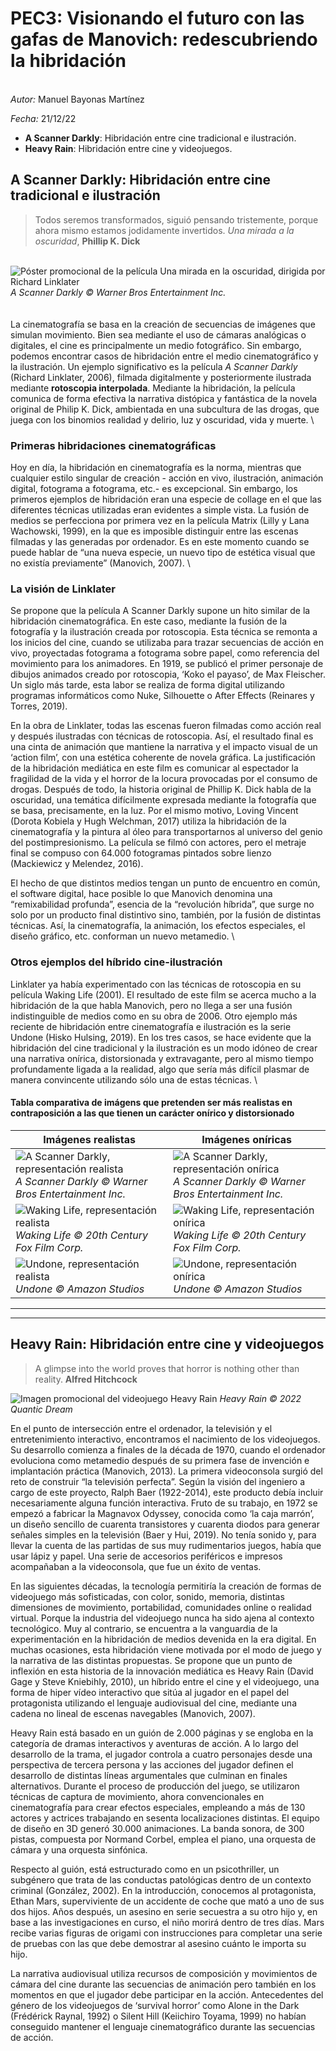 # PEC3: Visionando el futuro con las gafas de Manovich: redescubriendo la hibridación
\
*Autor:* Manuel Bayonas Martínez

*Fecha:* 21/12/22

 - **A Scanner Darkly**: Hibridación entre cine tradicional e ilustración.
 - **Heavy Rain**: Hibridación entre cine y videojuegos.


## A Scanner Darkly: Hibridación entre cine tradicional e ilustración

> Todos seremos transformados, siguió pensando tristemente, porque ahora
> mismo estamos jodidamente invertidos.
> *Una mirada a la oscuridad*, **Phillip K. Dick**

\
![Póster promocional de la película Una mirada en la oscuridad, dirigida por Richard Linklater](images/A_Scanner_Darkly_promo.jpg)
*A Scanner Darkly © Warner Bros Entertainment Inc.*  
\
\
La cinematografía se basa en la creación de secuencias de imágenes que simulan movimiento. Bien sea mediante el uso de cámaras analógicas o digitales, el cine es principalmente un medio fotográfico. Sin embargo, podemos encontrar casos de hibridación entre el medio cinematográfico y la ilustración. Un ejemplo significativo es la película *A Scanner Darkly* (Richard Linklater, 2006), filmada digitalmente y posteriormente ilustrada mediante **rotoscopia interpolada**. Mediante la hibridación, la película comunica de forma efectiva la narrativa distópica y fantástica de la novela original de Philip K. Dick, ambientada en una subcultura de las drogas, que juega con los binomios realidad y delirio, luz y oscuridad, vida y muerte.
\
### Primeras hibridaciones cinematográficas

Hoy en día, la hibridación en cinematografía es la norma, mientras que cualquier estilo singular de creación - acción en vivo, ilustración, animación digital, fotograma a fotograma, etc.- es excepcional. Sin embargo, los primeros ejemplos de hibridación eran una especie de collage en el que las diferentes técnicas utilizadas eran evidentes a simple vista. La fusión de medios se perfecciona por primera vez en la película Matrix (Lilly y Lana Wachowski, 1999), en la que es imposible distinguir entre las escenas filmadas y las generadas por ordenador. Es en este momento cuando se puede hablar de “una nueva especie, un nuevo tipo de estética visual que no existía previamente” (Manovich, 2007).
\
### La visión de Linklater

Se propone que la película A Scanner Darkly supone un hito similar de la hibridación cinematográfica. En este caso, mediante la fusión de la fotografía y la ilustración creada por rotoscopia. Esta técnica se remonta a los inicios del cine, cuando se utilizaba para trazar secuencias de acción en vivo, proyectadas fotograma a fotograma sobre papel, como referencia del movimiento para los animadores. En 1919, se publicó el primer personaje de dibujos animados creado por rotoscopia, ‘Koko el payaso’, de Max Fleischer. Un siglo más tarde, esta labor se realiza de forma digital utilizando programas informáticos como Nuke, Silhouette o After Effects (Reinares y Torres, 2019).

En la obra de Linklater, todas las escenas fueron filmadas como acción real y después ilustradas con técnicas de rotoscopia. Así, el resultado final es una cinta de animación que mantiene la narrativa y el impacto visual de un ‘action film’, con una estética coherente de novela gráfica. La justificación de la hibridación mediática en este film es comunicar al espectador la fragilidad de la vida y el horror de la locura provocadas por el consumo de drogas. Después de todo, la historia original de Phillip K. Dick habla de la oscuridad, una temática difícilmente expresada mediante la fotografía que se basa, precisamente, en la luz. Por el mismo motivo, Loving Vincent (Dorota Kobiela y Hugh Welchman, 2017) utiliza la hibridación de la cinematografía y la pintura al óleo para transportarnos al universo del genio del postimpresionismo. La película se filmó con actores, pero el metraje final se compuso con 64.000 fotogramas pintados sobre lienzo (Mackiewicz y Melendez, 2016).

El hecho de que distintos medios tengan un punto de encuentro en común, el software digital, hace posible lo que Manovich denomina una “remixabilidad profunda”, esencia de la “revolución híbrida”, que surge no solo por un producto final distintivo sino, también, por la fusión de distintas técnicas. Así, la cinematografía, la animación, los efectos especiales, el diseño gráfico, etc. conforman un nuevo metamedio.
\
### Otros ejemplos del híbrido cine-ilustración

Linklater ya había experimentado con las técnicas de rotoscopia en su película Waking Life (2001). El resultado de este film se acerca mucho a la hibridación de la que habla Manovich, pero no llega a ser una fusión indistinguible de medios como en su obra de 2006. Otro ejemplo más reciente de hibridación entre cinematografía e ilustración es la serie Undone (Hisko Hulsing, 2019). En los tres casos, se hace evidente que la hibridación del cine tradicional y la ilustración es un modo idóneo de crear una narrativa onírica, distorsionada y extravagante, pero al mismo tiempo profundamente ligada a la realidad, algo que sería más difícil plasmar de manera convincente utilizando sólo una de estas técnicas.
\
#### Tabla comparativa de imágens que pretenden ser más realistas en contraposición a las que tienen un carácter onírico y distorsionado
|Imágenes realistas|Imágenes oníricas|
|---|---|
|![A Scanner Darkly, representación realista](images/A_Scanner_Darkly_realista.jpg) *A Scanner Darkly © Warner Bros Entertainment Inc.*|![A Scanner Darkly, representación onírica](images/A_Scanner_Darkly_onírica.jpg) *A Scanner Darkly © Warner Bros Entertainment Inc.*|
|![Waking Life, representación realista](images/Waking_Life_realista.jpeg)*Waking Life © 20th Century Fox Film Corp.*|![Waking Life, representación onírica](images/Waking_Life_onírica.jpg)*Waking Life © 20th Century Fox Film Corp.*|
|![Undone, representación realista](images/Undone_realista.jpeg)*Undone © Amazon Studios*|![Undone, representación onírica](images/Undone_onírica.jpg)*Undone © Amazon Studios*|

***
***
## Heavy Rain: Hibridación entre cine y videojuegos

>A glimpse into the world proves that horror is nothing other than reality.
>**Alfred Hitchcock**

![Imagen promocional del videojuego Heavy Rain](images/Heavy_Rain_banner_2.jpg)
*Heavy Rain © 2022 Quantic Dream*

En el punto de intersección entre el ordenador, la televisión y el entretenimiento interactivo, encontramos el nacimiento de los videojuegos. Su desarrollo comienza a finales de la década de 1970, cuando el ordenador evoluciona como metamedio después de su primera fase de invención e implantación práctica (Manovich, 2013). La primera videoconsola surgió del reto de construir “la televisión perfecta”. Según la visión del ingeniero a cargo de este proyecto, Ralph Baer (1922-2014), este producto debía incluir necesariamente alguna función interactiva. Fruto de su trabajo, en 1972 se empezó a fabricar la Magnavox Odyssey, conocida como ‘la caja marrón’, un diseño sencillo de cuarenta transistores y cuarenta diodos para generar señales simples en la televisión (Baer y Hui, 2019). No tenía sonido y, para llevar la cuenta de las partidas de sus muy rudimentarios juegos, había que usar lápiz y papel. Una serie de accesorios periféricos e impresos acompañaban a la videoconsola, que fue un éxito de ventas. 

En las siguientes décadas, la tecnología permitiría la creación de formas de videojuego más sofisticadas, con color, sonido, memoria, distintas dimensiones de movimiento, portabilidad, comunidades online o realidad virtual. Porque la industria del videojuego nunca ha sido ajena al contexto tecnológico. Muy al contrario, se encuentra a la vanguardia de la experimentación en la hibridación de medios devenida en la era digital. En muchas ocasiones, esta hibridación viene motivada por el modo de juego y la narrativa de las distintas propuestas. Se propone que un punto de inflexión en esta historia de la innovación mediática es Heavy Rain (David Gage y Steve Kniebihly, 2010), un híbrido entre el cine y el videojuego, una forma de hiper vídeo interactivo que sitúa al jugador en el papel del protagonista utilizando el lenguaje audiovisual del cine, mediante una cadena no lineal de escenas navegables (Manovich, 2007).

Heavy Rain está basado en un guión de 2.000 páginas y se engloba en la categoría de dramas interactivos y aventuras de acción. A lo largo del desarrollo de la trama, el jugador controla a cuatro personajes desde una perspectiva de tercera persona y las acciones del jugador definen el desarrollo de distintas líneas argumentales que culminan en finales alternativos. Durante el proceso de producción del juego, se utilizaron técnicas de captura de movimiento, ahora convencionales en cinematografía para crear efectos especiales, empleando a más de 130 actores y actrices trabajando en sesenta localizaciones distintas.  El equipo de diseño en 3D generó 30.000 animaciones. La banda sonora, de 300 pistas, compuesta por Normand Corbel, emplea el piano, una orquesta de cámara y una orquesta sinfónica. 

Respecto al guión, está estructurado como en un psicothriller, un subgénero que trata de las conductas patológicas dentro de un contexto criminal (González, 2002). En la introducción, conocemos al protagonista, Ethan Mars, superviviente de un accidente de coche que mató a uno de sus dos hijos. Años después, un asesino en serie secuestra a su otro hijo y, en base a las investigaciones en curso, el niño morirá dentro de tres días. Mars recibe varias figuras de origami con instrucciones para completar una serie de pruebas con las que debe demostrar al asesino cuánto le importa su hijo. 

La narrativa audiovisual utiliza recursos de composición y movimientos de cámara del cine durante las secuencias de animación pero también en los momentos en que el jugador debe participar en la acción. Antecedentes del género de los videojuegos de ‘survival horror’ como Alone in the Dark (Frédérick Raynal, 1992) o Silent Hill (Keiichiro Toyama, 1999) no habían conseguido mantener el lenguaje cinematográfico durante las secuencias de acción.
